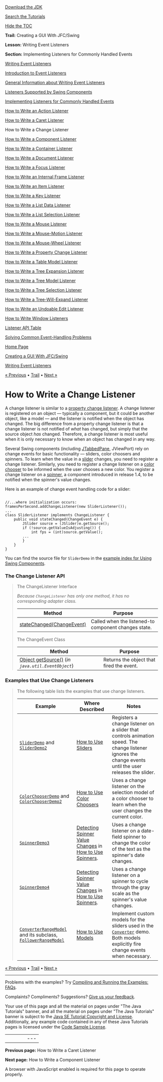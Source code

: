 [Download
the JDK](http://java.sun.com/javase/6/download.jsp)
  
[Search the
Tutorials](../../search.html)
  
[Hide the TOC](javascript:toggleLeft())

**Trail:** Creating a GUI With JFC/Swing
  
**Lesson:** Writing Event Listeners
  
**Section:** Implementing Listeners for Commonly Handled Events

[Writing Event Listeners](index.html)

[Introduction to Event Listeners](intro.html)

[General Information about Writing Event Listeners](generalrules.html)

[Listeners Supported by Swing Components](eventsandcomponents.html)

[Implementing Listeners for Commonly Handled Events](handling.html)

[How to Write an Action Listener](actionlistener.html)

[How to Write a Caret Listener](caretlistener.html)

How to Write a Change Listener

[How to Write a Component Listener](componentlistener.html)

[How to Write a Container Listener](containerlistener.html)

[How to Write a Document Listener](documentlistener.html)

[How to Write a Focus Listener](focuslistener.html)

[How to Write an Internal Frame Listener](internalframelistener.html)

[How to Write an Item Listener](itemlistener.html)

[How to Write a Key Listener](keylistener.html)

[How to Write a List Data Listener](listdatalistener.html)

[How to Write a List Selection Listener](listselectionlistener.html)

[How to Write a Mouse Listener](mouselistener.html)

[How to Write a Mouse-Motion Listener](mousemotionlistener.html)

[How to Write a Mouse-Wheel Listener](mousewheellistener.html)

[How to Write a Property Change Listener](propertychangelistener.html)

[How to Write a Table Model Listener](tablemodellistener.html)

[How to Write a Tree Expansion Listener](treeexpansionlistener.html)

[How to Write a Tree Model Listener](treemodellistener.html)

[How to Write a Tree Selection Listener](treeselectionlistener.html)

[How to Write a Tree-Will-Expand Listener](treewillexpandlistener.html)

[How to Write an Undoable Edit Listener](undoableeditlistener.html)

[How to Write Window Listeners](windowlistener.html)

[Listener API Table](api.html)

[Solving Common Event-Handling Problems](problems.html)

[Home Page](../../index.html)
>
[Creating a GUI With JFC/Swing](../index.html)
>
[Writing Event Listeners](index.html)

[« Previous](caretlistener.html) • [Trail](../TOC.html) • [Next »](componentlistener.html)

# How to Write a Change Listener

A change listener is similar to a
[property change listener](propertychangelistener.html).
A change listener is registered on an object — typically
a component, but it could be another object, like a model —
and the listener is notified when the object has changed.
The big difference from a property change listener is that a
change listener is not notified of *what* has changed,
but simply that the source object *has* changed.
Therefore, a change listener is most useful when
it is only necessary to know when an object has changed in any way.

Several Swing components (including
[JTabbedPane](../components/tabbedpane.html), JViewPort) rely on change events for basic functionality
— sliders, color choosers and spinners.
To learn when the value in a
[slider](../components/slider.html) changes,
you need to register a change listener.
Similarly, you need to register a change listener on a
[color chooser](../components/colorchooser.html) to be informed when the user chooses a new color.
You register a change listener on a
[spinner](../components/spinner.html), a component introduced in release 1.4,
to be notified when the spinner's value changes.

Here is an example of change event handling code for a slider:

```

//...where initialization occurs:
framesPerSecond.addChangeListener(new SliderListener());
...
class SliderListener implements ChangeListener {
    public void stateChanged(ChangeEvent e) {
        JSlider source = (JSlider)e.getSource();
        if (!source.getValueIsAdjusting()) {
            int fps = (int)source.getValue();
	    ...
        }    
    }
}

```

You can find the source file for `SliderDemo` in the
[example index for Using Swing Components](../examples/components/index.html#SliderDemo).

### The Change Listener API

> The ChangeListener
> Interface
>
> *Because `ChangeListener` has only one method,
> it has no corresponding adapter class.*
>
> | Method | Purpose |
> | --- | --- |
> | [stateChanged(ChangeEvent)](http://download.oracle.com/javase/7/docs/api/javax/swing/event/ChangeListener.html#stateChanged(javax.swing.event.ChangeEvent)) | Called when the listened-to component changes state. |
>
> The ChangeEvent Class
>
> | Method | Purpose |
> | --- | --- |
> | [Object getSource()](http://download.oracle.com/javase/7/docs/api/java/util/EventObject.html#getSource()) (*in `java.util.EventObject`*) | Returns the object that fired the event. |

### Examples that Use Change Listeners
> The following table lists the
> examples that use change listeners.
>
> | Example | Where Described | Notes |
> | --- | --- | --- |
> | [`SliderDemo`](../examples/components/index.html#SliderDemo) and   [`SliderDemo2`](../examples/components/index.html#SliderDemo2) | [How to Use Sliders](../components/slider.html) | Registers a change listener on a slider that controls animation speed. The change listener ignores the change events until the user releases the slider. |
> | [`ColorChooserDemo`](../examples/components/index.html#ColorChooserDemo) and   [`ColorChooserDemo2`](../examples/components/index.html#ColorChooserDemo2) | [How to Use Color Choosers](../components/colorchooser.html  ) | Uses a change listener on the selection model of a color chooser to learn when the user changes the current color. |
> | [`SpinnerDemo3`](../examples/components/index.html#SpinnerDemo3) | [Detecting Spinner Value Changes](../components/spinner.html#change) in [How to Use Spinners](../components/spinner.html). | Uses a change listener on a date-field spinner to change the color of the text as the spinner's date changes. |
> | [`SpinnerDemo4`](../examples/components/index.html#SpinnerDemo4) | [Detecting Spinner Value Changes](../components/spinner.html#change) in [How to Use Spinners](../components/spinner.html). | Uses a change listener on a spinner to cycle through the gray scale as the spinner's value changes. |
> | [`ConverterRangeModel`](../examples/components/ConverterProject/src/components/ConverterRangeModel.java)  and its subclass,   [`FollowerRangeModel`](../examples/components/ConverterProject/src/components/FollowerRangeModel.java) | [How to Use Models](../components/model.html) | Implement custom models for the sliders used in the [`Converter`](../examples/components/index.html#Converter) demo. Both models explicitly fire change events when necessary. |

[« Previous](caretlistener.html)
•
[Trail](../TOC.html)
•
[Next »](componentlistener.html)

---

Problems with the examples? Try [Compiling and Running
the Examples: FAQs](../../information/run-examples.html).
  
Complaints? Compliments? Suggestions? [Give
us your feedback](http://download.oracle.com/javase/feedback.html).

Your use of this page and all the material on pages under "The Java Tutorials" banner,
and all the material on pages under "The Java Tutorials" banner is subject to the [Java SE Tutorial Copyright
and License](../../information/license.html).
Additionally, any example code contained in any of these Java
Tutorials pages is licensed under the
[Code
Sample License](http://developers.sun.com/license/berkeley_license.html).

|  |  |  |  |  |
| --- | --- | --- | --- | --- |
| |  |  | | --- | --- | | duke image | Oracle logo | | [About Oracle](http://www.oracle.com/us/corporate/index.html) | [Oracle Technology Network](http://www.oracle.com/technology/index.html) | [Terms of Service](https://www.samplecode.oracle.com/servlets/CompulsoryClickThrough?type=TermsOfService) | Copyright © 1995, 2011 Oracle and/or its affiliates. All rights reserved. |

**Previous page:** How to Write a Caret Listener
  
**Next page:** How to Write a Component Listener




A browser with JavaScript enabled is required for this page to operate properly.